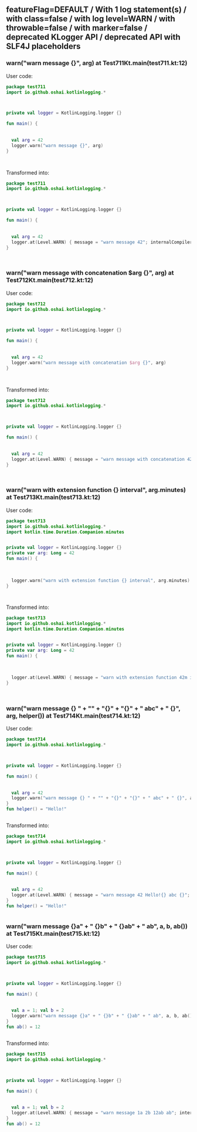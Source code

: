 ## featureFlag=DEFAULT / With 1 log statement(s) / with class=false / with log level=WARN / with throwable=false / with marker=false / deprecated KLogger API / deprecated API with SLF4J placeholders



###  warn("warn message {}", arg) at Test711Kt.main(test711.kt:12)

User code:
```kotlin
package test711
import io.github.oshai.kotlinlogging.*



private val logger = KotlinLogging.logger {}

fun main() {
  
  
  val arg = 42
  logger.warn("warn message {}", arg)
}




```
  
Transformed into:
```kotlin
package test711
import io.github.oshai.kotlinlogging.*



private val logger = KotlinLogging.logger {}

fun main() {
  
  
  val arg = 42
  logger.at(Level.WARN) { message = "warn message 42"; internalCompilerData = KLoggingEventBuilder.InternalCompilerData(messageTemplate = "\"warn message {}\"", className = "test711.Test711Kt", methodName = "main", fileName = "test711.kt", lineNumber = 12)
}




```

###  warn("warn message with concatenation $arg {}", arg) at Test712Kt.main(test712.kt:12)

User code:
```kotlin
package test712
import io.github.oshai.kotlinlogging.*



private val logger = KotlinLogging.logger {}

fun main() {
  
  
  val arg = 42
  logger.warn("warn message with concatenation $arg {}", arg)
}




```
  
Transformed into:
```kotlin
package test712
import io.github.oshai.kotlinlogging.*



private val logger = KotlinLogging.logger {}

fun main() {
  
  
  val arg = 42
  logger.at(Level.WARN) { message = "warn message with concatenation 42 42"; internalCompilerData = KLoggingEventBuilder.InternalCompilerData(messageTemplate = "\"warn message with concatenation $arg {}\"", className = "test712.Test712Kt", methodName = "main", fileName = "test712.kt", lineNumber = 12)
}




```

###  warn("warn with extension function {} interval", arg.minutes) at Test713Kt.main(test713.kt:12)

User code:
```kotlin
package test713
import io.github.oshai.kotlinlogging.*
import kotlin.time.Duration.Companion.minutes


private val logger = KotlinLogging.logger {}
private var arg: Long = 42
fun main() {
  
  
  
  logger.warn("warn with extension function {} interval", arg.minutes)
}




```
  
Transformed into:
```kotlin
package test713
import io.github.oshai.kotlinlogging.*
import kotlin.time.Duration.Companion.minutes


private val logger = KotlinLogging.logger {}
private var arg: Long = 42
fun main() {
  
  
  
  logger.at(Level.WARN) { message = "warn with extension function 42m interval"; internalCompilerData = KLoggingEventBuilder.InternalCompilerData(messageTemplate = "\"warn with extension function {} interval\"", className = "test713.Test713Kt", methodName = "main", fileName = "test713.kt", lineNumber = 12)
}




```

###  warn("warn message {} " + "" + "{}" + "{}" + " abc" + " {}", arg, helper()) at Test714Kt.main(test714.kt:12)

User code:
```kotlin
package test714
import io.github.oshai.kotlinlogging.*



private val logger = KotlinLogging.logger {}

fun main() {
  
  
  val arg = 42
  logger.warn("warn message {} " + "" + "{}" + "{}" + " abc" + " {}", arg, helper())
}
fun helper() = "Hello!"



```
  
Transformed into:
```kotlin
package test714
import io.github.oshai.kotlinlogging.*



private val logger = KotlinLogging.logger {}

fun main() {
  
  
  val arg = 42
  logger.at(Level.WARN) { message = "warn message 42 Hello!{} abc {}"; internalCompilerData = KLoggingEventBuilder.InternalCompilerData(messageTemplate = "\"warn message {} \" + \"\" + \"{}\" + \"{}\" + \" abc\" + \" {}\"", className = "test714.Test714Kt", methodName = "main", fileName = "test714.kt", lineNumber = 12)
}
fun helper() = "Hello!"



```

###  warn("warn message {}a" + " {}b" + " {}ab" + " ab", a, b, ab()) at Test715Kt.main(test715.kt:12)

User code:
```kotlin
package test715
import io.github.oshai.kotlinlogging.*



private val logger = KotlinLogging.logger {}

fun main() {
  
  
  val a = 1; val b = 2
  logger.warn("warn message {}a" + " {}b" + " {}ab" + " ab", a, b, ab())
}
fun ab() = 12



```
  
Transformed into:
```kotlin
package test715
import io.github.oshai.kotlinlogging.*



private val logger = KotlinLogging.logger {}

fun main() {
  
  
  val a = 1; val b = 2
  logger.at(Level.WARN) { message = "warn message 1a 2b 12ab ab"; internalCompilerData = KLoggingEventBuilder.InternalCompilerData(messageTemplate = "\"warn message {}a\" + \" {}b\" + \" {}ab\" + \" ab\"", className = "test715.Test715Kt", methodName = "main", fileName = "test715.kt", lineNumber = 12)
}
fun ab() = 12



```

